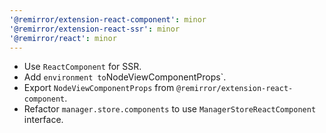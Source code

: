 ```yaml
---
'@remirror/extension-react-component': minor
'@remirror/extension-react-ssr': minor
'@remirror/react': minor
---
```


- Use `ReactComponent` for SSR.
- Add `environment to`NodeViewComponentProps`.
- Export `NodeViewComponentProps` from `@remirror/extension-react-component`.
- Refactor `manager.store.components` to use `ManagerStoreReactComponent` interface.
